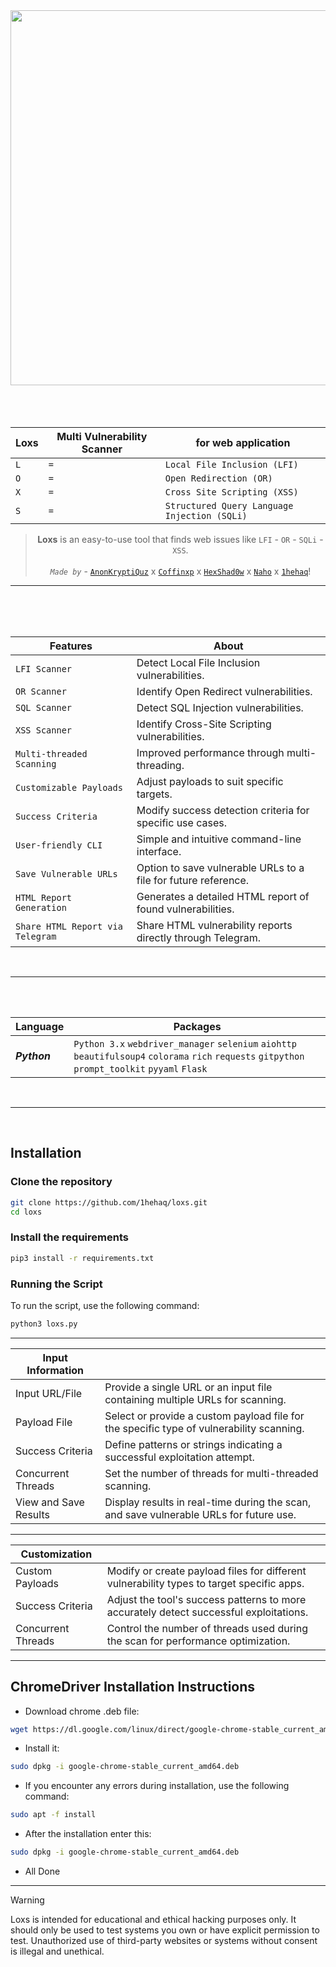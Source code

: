 <div align="center">
   <a href="https://github.com/1hehaq/loxs"><img src="https://github.com/user-attachments/assets/fb85287c-d9c7-4ffe-86af-d79082e49784" hight="300" width="600" align="center"/></a>
</div>


<br>
<br>
<br>

<div align="center">
   
|Loxs|Multi Vulnerability Scanner|for web application|
|----------------|--------------|-------------|
| `L`| `=`| `Local File Inclusion (LFI)`|
| `O`| `=`| `Open Redirection (OR)`|
| `X`| `=`| `Cross Site Scripting (XSS)`|
| `S`| `=`| `Structured Query Language Injection (SQLi)`|

> **Loxs** is an easy-to-use tool that finds web issues like `LFI` - `OR` - `SQLi` - `XSS`. <br><br> *`Made by`* - [`AnonKryptiQuz`](https://github.com/AnonKryptiQuz) x [`Coffinxp`](https://github.com/coffinxp) x [`HexShad0w`](https://github.com/HexShad0w) x [`Naho`](https://github.com/Naho666) x [`1hehaq`](https://github.com/1hehaq)!

</div>

<hr>

<br>
<br>
<br>


| Features                          | About                                                                       |
|-----------------------------------|-----------------------------------------------------------------------------|
| `LFI Scanner`                     | Detect Local File Inclusion vulnerabilities.                                |
| `OR Scanner`                      | Identify Open Redirect vulnerabilities.                                     |
| `SQL Scanner`                     | Detect SQL Injection vulnerabilities.                                       |
| `XSS Scanner`                     | Identify Cross-Site Scripting vulnerabilities.                              |
| `Multi-threaded Scanning`         | Improved performance through multi-threading.                               |
| `Customizable Payloads`           | Adjust payloads to suit specific targets.                                   |
| `Success Criteria`                | Modify success detection criteria for specific use cases.                   |
| `User-friendly CLI`               | Simple and intuitive command-line interface.                                |
| `Save Vulnerable URLs`            | Option to save vulnerable URLs to a file for future reference.              |
| `HTML Report Generation`          | Generates a detailed HTML report of found vulnerabilities.                  |
| `Share HTML Report via Telegram`  | Share HTML vulnerability reports directly through Telegram.                 |

<br>
<hr>
<br>
<br>

| Language                          | Packages                                                                    |
|-----------------------------------|-----------------------------------------------------------------------------|
| ***Python***| `Python 3.x` `webdriver_manager` `selenium` `aiohttp` `beautifulsoup4` `colorama` `rich` `requests` `gitpython` `prompt_toolkit` `pyyaml` `Flask`|

<br>
<hr>
<br>

## Installation

### Clone the repository

```bash
git clone https://github.com/1hehaq/loxs.git
cd loxs
```

### Install the requirements

```bash
pip3 install -r requirements.txt
```
### Running the Script

To run the script, use the following command:

```bash
python3 loxs.py
```
<!-- to update the tool to the latest version
```bash
just edit the config.yml file with your tool directory
after pressing 5 and exiting from the tool run the tool again it will run with an updated version
``` -->

----

| Input Information         |                                                                                         |
|---------------------------|-----------------------------------------------------------------------------------------|
| Input URL/File            | Provide a single URL or an input file containing multiple URLs for scanning.            |
| Payload File              | Select or provide a custom payload file for the specific type of vulnerability scanning.|
| Success Criteria          | Define patterns or strings indicating a successful exploitation attempt.                |
| Concurrent Threads        | Set the number of threads for multi-threaded scanning.                                  |
| View and Save Results     | Display results in real-time during the scan, and save vulnerable URLs for future use.  |

----

| Customization              |                                                                                          |
|----------------------------|------------------------------------------------------------------------------------------|
| Custom Payloads            | Modify or create payload files for different vulnerability types to target specific apps.|
| Success Criteria           | Adjust the tool's success patterns to more accurately detect successful exploitations.   |
| Concurrent Threads         | Control the number of threads used during the scan for performance optimization.         |


----

## ChromeDriver Installation Instructions

- Download chrome .deb file:

```bash
wget https://dl.google.com/linux/direct/google-chrome-stable_current_amd64.deb
```

- Install it:

```bash
sudo dpkg -i google-chrome-stable_current_amd64.deb
```

- If you encounter any errors during installation, use the following command:

```bash
sudo apt -f install
```

- After the installation enter this:

```bash
sudo dpkg -i google-chrome-stable_current_amd64.deb
```
- All Done

<hr>

> [!WARNING]  
> Loxs is intended for educational and ethical hacking purposes only. It should only be used to test systems you own or have explicit permission to test. Unauthorized use of third-party websites or systems without consent is illegal and unethical.

